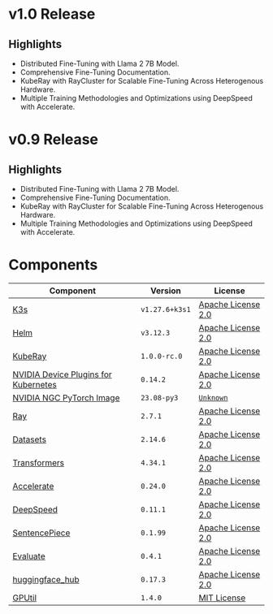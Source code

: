 # v1.0 Release

## Highlights
* Distributed Fine-Tuning with Llama 2 7B Model.
* Comprehensive Fine-Tuning Documentation.
* KubeRay with RayCluster for Scalable Fine-Tuning Across Heterogenous Hardware.
* Multiple Training Methodologies and Optimizations using DeepSpeed with Accelerate.

# v0.9 Release

## Highlights
* Distributed Fine-Tuning with Llama 2 7B Model.
* Comprehensive Fine-Tuning Documentation.
* KubeRay with RayCluster for Scalable Fine-Tuning Across Heterogenous Hardware.
* Multiple Training Methodologies and Optimizations using DeepSpeed with Accelerate.


# Components

| Component | Version | License |
| --- | --- | --- |
| [K3s](https://github.com/k3s-io/k3s/) | `v1.27.6+k3s1` | [Apache License 2.0](https://github.com/k3s-io/k3s/blob/master/LICENSE)|
| [Helm](https://github.com/helm/helm) | `v3.12.3` | [Apache License 2.0](https://github.com/helm/helm/blob/main/LICENSE) |
| [KubeRay](https://github.com/ray-project/kuberay) | `1.0.0-rc.0` | [Apache License 2.0](https://github.com/ray-project/kuberay/blob/master/LICENSE) |
| [NVIDIA Device Plugins for Kubernetes](https://github.com/NVIDIA/k8s-device-plugin) | `0.14.2` | [Apache License 2.0](https://github.com/NVIDIA/k8s-device-plugin/blob/main/LICENSE) |
| [NVIDIA NGC PyTorch Image](https://catalog.ngc.nvidia.com/orgs/nvidia/containers/pytorch) | `23.08-py3` | [`Unknown`](https://developer.download.nvidia.com/licenses/NVIDIA_Deep_Learning_Container_License.pdf?t=eyJscyI6ImdzZW8iLCJsc2QiOiJodHRwczovL3d3dy5nb29nbGUuY29tLyJ9) |
| [Ray](https://github.com/ray-project/ray) | `2.7.1` | [Apache License 2.0](https://github.com/ray-project/ray/blob/master/LICENSE) |
| [Datasets](https://github.com/huggingface/datasets) | `2.14.6` | [Apache License 2.0](https://github.com/huggingface/datasets/blob/main/LICENSE) |
| [Transformers](https://github.com/huggingface/transformers) | `4.34.1` | [Apache License 2.0](https://github.com/huggingface/transformers/blob/main/LICENSE) |
| [Accelerate](https://github.com/huggingface/accelerate) | `0.24.0` | [Apache License 2.0](https://github.com/huggingface/accelerate/blob/main/LICENSE) |
| [DeepSpeed](https://github.com/microsoft/DeepSpeed) | `0.11.1` | [Apache License 2.0](https://github.com/microsoft/DeepSpeed/blob/master/LICENSE) |
| [SentencePiece](https://github.com/google/sentencepiece) | `0.1.99` | [Apache License 2.0](https://github.com/google/sentencepiece/blob/master/LICENSE) |
| [Evaluate](https://github.com/huggingface/evaluate) | `0.4.1` | [Apache License 2.0](https://github.com/huggingface/evaluate/blob/main/LICENSE) |
| [huggingface_hub](https://github.com/huggingface/huggingface_hub) | `0.17.3` | [Apache License 2.0](https://github.com/huggingface/huggingface_hub/blob/main/LICENSE) |
| [GPUtil](https://github.com/anderskm/gputil) | `1.4.0` | [MIT License](https://github.com/anderskm/gputil?tab=MIT-1-ov-file#readme) |
